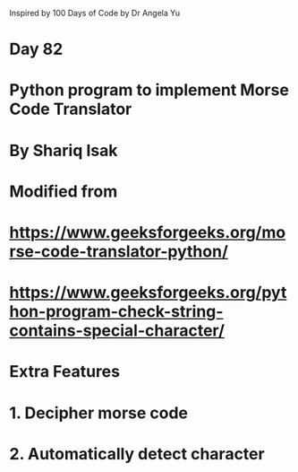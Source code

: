 Inspired by 100 Days of Code by Dr Angela Yu 

# Day 82
# Python program to implement Morse Code Translator
# By Shariq Isak
#
# Modified from
# https://www.geeksforgeeks.org/morse-code-translator-python/
# https://www.geeksforgeeks.org/python-program-check-string-contains-special-character/
#
# Extra Features
# 1. Decipher morse code
# 2. Automatically detect character 

